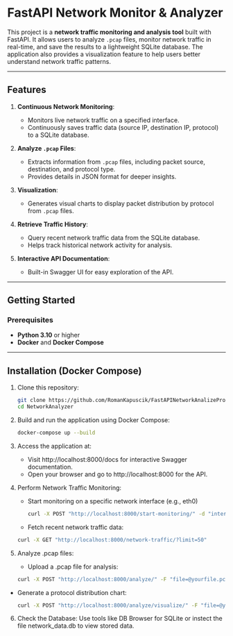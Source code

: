 # FastAPI Network Monitor & Analyzer

This project is a **network traffic monitoring and analysis tool** built with FastAPI. It allows users to analyze `.pcap` files, monitor network traffic in real-time, and save the results to a lightweight SQLite database. The application also provides a visualization feature to help users better understand network traffic patterns.

---

## Features

1. **Continuous Network Monitoring**:
   - Monitors live network traffic on a specified interface.
   - Continuously saves traffic data (source IP, destination IP, protocol) to a SQLite database.

2. **Analyze `.pcap` Files**:
   - Extracts information from `.pcap` files, including packet source, destination, and protocol type.
   - Provides details in JSON format for deeper insights.

3. **Visualization**:
   - Generates visual charts to display packet distribution by protocol from `.pcap` files.

4. **Retrieve Traffic History**:
   - Query recent network traffic data from the SQLite database.
   - Helps track historical network activity for analysis.

5. **Interactive API Documentation**:
   - Built-in Swagger UI for easy exploration of the API.

---

## Getting Started

### Prerequisites

- **Python 3.10** or higher
- **Docker** and **Docker Compose**

---

## Installation (Docker Compose)


1. Clone this repository:
   ```bash
   git clone https://github.com/RomanKapuscik/FastAPINetworkAnalizeProject.git
   cd NetworkAnalyzer
   
2. Build and run the application using Docker Compose:
   ````bash
   docker-compose up --build
   
3. Access the application at:
   - Visit http://localhost:8000/docs for interactive Swagger documentation.
   - Open your browser and go to http://localhost:8000 for the API.

4. Perform Network Traffic Monitoring: 
   - Start monitoring on a specific network interface (e.g., eth0)
     ```bash
     curl -X POST "http://localhost:8000/start-monitoring/" -d "interface=eth0"
   - Fetch recent network traffic data:
    ````bash
   curl -X GET "http://localhost:8000/network-traffic/?limit=50"

5. Analyze .pcap files:
   - Upload a .pcap file for analysis:
   ````bash
   curl -X POST "http://localhost:8000/analyze/" -F "file=@yourfile.pcap"
   
- Generate a protocol distribution chart:   
     ````bash
     curl -X POST "http://localhost:8000/analyze/visualize/" -F "file=@yourfile.pcap" --output chart.png

6. Check the Database:
   Use tools like DB Browser for SQLite or instect the file network_data.db to view stored data.